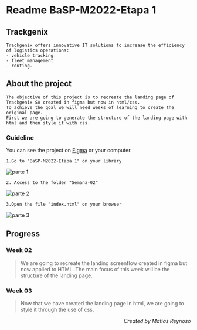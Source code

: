 # Readme BaSP-M2022-Etapa 1
## Trackgenix 
```
Trackgenix offers innovative IT solutions to increase the efficiency of logistics operations: 
- vehicle tracking 
- fleet management
- routing.
```
## About the project
```
The objective of this project is to recreate the landing page of Trackgenix SA created in figma but now in html/css.
To achieve the goal we will need weeks of learning to create the original page.
First we are going to generate the structure of the landing page with html and then style it with css.
```
### Guideline
You can see the project on [Figma](https://www.figma.com/file/9lqXCWuQHXf9mBq8QbuLci/BaSP---UI-Kit---MM) or  your computer.
```
1.Go to "BaSP-M2022-Etapa 1" on your library
```
![parte 1](https://user-images.githubusercontent.com/101222934/161268384-bc487afc-f854-4bad-b09a-7d175e8fb470.png)
```
2. Access to the folder "Semana-02"
```
![parte 2](https://user-images.githubusercontent.com/101222934/161268527-53004c66-d986-4b56-8f55-6fb26cb3bcd7.png)

```
3.Open the file "index.html" on your browser
```
![parte 3](https://user-images.githubusercontent.com/101222934/161268590-5a7c65d1-d90a-48cf-b960-ffc3565393db.png)
## Progress
### Week 02
>We are going to recreate the landing screenflow created in figma but now applied to HTML.
The main focus of this week will be  the structure of the landing page.
### Week 03
>Now that we have created the landing page in html, we are going to style it through the use of css.

<p align="right"><i>Created by Matias Reynoso</i></p>
